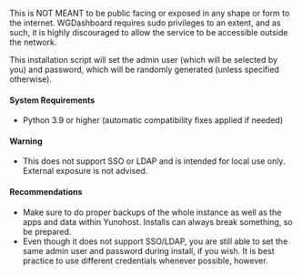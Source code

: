 This is NOT MEANT to be public facing or exposed in any shape or form to the internet. WGDashboard requires sudo privileges to an extent, and as such, it is highly discouraged to allow the service to be accessible outside the network.

This installation script will set the admin user (which will be selected by you) and password, which will be randomly generated (unless specified otherwise).

#### System Requirements
- Python 3.9 or higher (automatic compatibility fixes applied if needed)

#### Warning
- This does not support SSO or LDAP and is intended for local use only. External exposure is not advised.


#### Recommendations
- Make sure to do proper backups of the whole instance as well as the apps and data within Yunohost. Installs can always break something, so be prepared.
- Even though it does not support SSO/LDAP, you are still able to set the same admin user and password during install, if you wish. It is best practice to use different credentials whenever possible, however.
